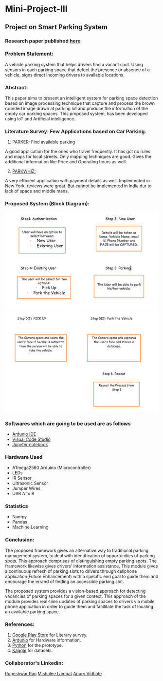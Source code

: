 # Mini-Project-III

## Project on Smart Parking System 

### Research paper published [here](https://www.ijraset.com/fileserve.php?FID=32904)

### Problem Statement:

A vehicle parking system that helps drivers find a vacant spot. Using sensors in each parking space that detect the presence or absence of a vehicle, signs direct incoming drivers to available locations. 

### Abstract: 

This paper aims to present an intelligent system for parking space detection based on image processing technique that capture and process the brown rounded image drawn at parking lot and produce the information of the empty car parking spaces. This proposed system, has been developed using IoT and Artificial intelligence.

### Literature Survey: Few Applications based on Car Parking.

1. [PARKER:](https://www.theparkerapp.com/) Find available parking

A good application for the ones who travel frequently.
It has got no rules and maps for local streets.
Only mapping techniques are good.
Gives the additional information like Price and Operating hours as well.


2. [PARKWHIZ:](https://www.parkwhiz.com/)

A very efficient application with payment details as well.
Implemented in New York, reviews were great.
But cannot be implemented in India dur to lack of space and middle mans.
			
### Proposed System (Block Diagram): 

![alt text](https://github.com/Thepetapixl/Mini-Project-III/blob/main/Screen%20Shot%202020-11-29%20at%204.37.29%20PM.png?raw=true)
![alt text](https://github.com/Thepetapixl/Mini-Project-III/blob/main/Screen%20Shot%202020-11-29%20at%204.39.31%20PM.png?raw=true)


### Softwares which are going to be used are as follows

- [Ardunio IDE](https://www.arduino.cc/)
- [Visual Code Studio](https://code.visualstudio.com/)
- [Jupyter notebook](https://jupyter.org/) 

### Hardware Used 
 - ATmega2560 Arduino (Microcontroller)
 - LEDs
 - IR Sensor
 - Ultrasonic Sensor
 - Jumper Wires
 - USB A to B
 
### Statistics
 - Numpy
 - Pandas
 - Machine Learning
 
 
### Conclusion: 
 
The proposed framework gives an alternative way to traditional parking management system, to deal with identification of opportunities of parking spots. 
This approach comprises of distinguishing empty parking spots. The framework likewise gives drivers' information assistance. 
This module gives a continuous refresh of parking slots to drivers through cellphone application(Future Enhancement) with a specific end goal to guide them and encourage the errand of finding an accessible parking slot. 

The proposed system provides a vision-based approach for detecting vacancies of parking spaces for a given context. 
This approach of the module provides real-time updates of parking spaces to drivers via mobile phone application in order to guide them and facilitate the task of locating an available parking space.

### References:

1. [Google Play Store](https://play.google.com/store) for Literary survey.
2. [Ardunio](https://www.arduino.cc/) for Hardware information.
3. [Python](https://www.python.org/) for the prototype.
4. [Kaggle](https://www.kaggle.com/) for datasets.

### Collaborator's Linkedin:

[Rupeshwar Rao](https://www.linkedin.com/in/rupeshwar-rao-05a82516a/)
[Mishalee Lambat](https://www.linkedin.com/in/mishalee-lambat-bb65b2184/)
[Apurv Vidhate](https://www.linkedin.com/in/apurv-vidhate-b19b8b1a0/)
 

 
